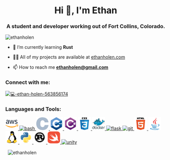 <h1 align="center">Hi 👋, I'm Ethan</h1>
<h3 align="center">A student and developer working out of Fort Collins, Colorado.</h3>

<p align="left"> <img src="https://komarev.com/ghpvc/?username=ethanholen&label=Profile%20views&color=0e75b6&style=flat" alt="ethanholen" /> </p>

* 🌱 I’m currently learning **Rust**

* 👨‍💻 All of my projects are available at [ethanholen.com](https://ethanholen.com)

* 📫 How to reach me **ethanholen@gmail.com**

<h3 align="left">Connect with me:</h3>
<p align="left">
<a href="https://linkedin.com/in/💻-ethan-holen-563856174" target="blank"><img align="center" src="https://cdn.jsdelivr.net/npm/simple-icons@3.0.1/icons/linkedin.svg" alt="💻-ethan-holen-563856174" height="30" width="40" /></a>
</p>

<h3 align="left">Languages and Tools:</h3>
<p align="left"> <a href="https://aws.amazon.com" target="_blank"> <img src="https://raw.githubusercontent.com/devicons/devicon/master/icons/amazonwebservices/amazonwebservices-original-wordmark.svg" alt="aws" width="40" height="40"/> </a> <a href="https://www.gnu.org/software/bash/" target="_blank"> <img src="https://www.vectorlogo.zone/logos/gnu_bash/gnu_bash-icon.svg" alt="bash" width="40" height="40"/> </a> <a href="https://www.cprogramming.com/" target="_blank"> <img src="https://raw.githubusercontent.com/devicons/devicon/master/icons/c/c-original.svg" alt="c" width="40" height="40"/> </a> <a href="https://www.w3schools.com/cpp/" target="_blank"> <img src="https://raw.githubusercontent.com/devicons/devicon/master/icons/cplusplus/cplusplus-original.svg" alt="cplusplus" width="40" height="40"/> </a> <a href="https://www.w3schools.com/cs/" target="_blank"> <img src="https://raw.githubusercontent.com/devicons/devicon/master/icons/csharp/csharp-original.svg" alt="csharp" width="40" height="40"/> </a> <a href="https://www.w3schools.com/css/" target="_blank"> <img src="https://raw.githubusercontent.com/devicons/devicon/master/icons/css3/css3-original-wordmark.svg" alt="css3" width="40" height="40"/> </a> <a href="https://www.docker.com/" target="_blank"> <img src="https://raw.githubusercontent.com/devicons/devicon/master/icons/docker/docker-original-wordmark.svg" alt="docker" width="40" height="40"/> </a> <a href="https://flask.palletsprojects.com/" target="_blank"> <img src="https://www.vectorlogo.zone/logos/pocoo_flask/pocoo_flask-icon.svg" alt="flask" width="40" height="40"/> </a> <a href="https://git-scm.com/" target="_blank"> <img src="https://www.vectorlogo.zone/logos/git-scm/git-scm-icon.svg" alt="git" width="40" height="40"/> </a> <a href="https://www.w3.org/html/" target="_blank"> <img src="https://raw.githubusercontent.com/devicons/devicon/master/icons/html5/html5-original-wordmark.svg" alt="html5" width="40" height="40"/> </a> <a href="https://www.java.com" target="_blank"> <img src="https://raw.githubusercontent.com/devicons/devicon/master/icons/java/java-original.svg" alt="java" width="40" height="40"/> </a> <a href="https://www.linux.org/" target="_blank"> <img src="https://raw.githubusercontent.com/devicons/devicon/master/icons/linux/linux-original.svg" alt="linux" width="40" height="40"/> </a> <a href="https://www.python.org" target="_blank"> <img src="https://raw.githubusercontent.com/devicons/devicon/master/icons/python/python-original.svg" alt="python" width="40" height="40"/> </a> <a href="https://www.rust-lang.org" target="_blank"> <img src="https://raw.githubusercontent.com/devicons/devicon/master/icons/rust/rust-plain.svg" alt="rust" width="40" height="40"/> </a> <a href="https://developer.apple.com/swift/" target="_blank"> <img src="https://raw.githubusercontent.com/devicons/devicon/master/icons/swift/swift-original.svg" alt="swift" width="40" height="40"/> </a> <a href="https://unity.com/" target="_blank"> <img src="https://www.vectorlogo.zone/logos/unity3d/unity3d-icon.svg" alt="unity" width="40" height="40"/> </a> </p>

<!-- <p><img align="left" src="https://github-readme-stats.vercel.app/api/top-langs?username=ethanholen&show_icons=true&locale=en&layout=compact" alt="ethanholen" /></p> -->

<p>&nbsp; <img align="center" src="https://github-readme-stats.vercel.app/api?username=ethanholen&show_icons=true&locale=en" alt="ethanholen" /></p>

<!-- <p><img align="center" src="https://github-readme-streak-stats.herokuapp.com/?user=ethanholen&" alt="ethanholen" /></p> -->

<!-- <h1 align="center">Hi 👋, I'm Ethan</h1>
<h3 align="center">A student and developer working out of Fort Collins, Colorado.</h3>

<p align="left"> <img src="https://komarev.com/ghpvc/?username=ethanholen&label=Profile%20views&color=0e75b6&style=flat" alt="ethanholen" /> </p>

<p align="left"> <a href="https://twitter.com/holenethan" target="blank"><img src="https://img.shields.io/twitter/follow/holenethan?logo=twitter&style=for-the-badge" alt="holenethan" /></a> </p>

* 👨‍💻 All of my projects are available at [ethanholen.com](ethanholen.com)

* 📫 How to reach me: **ethanholen@gmail.com**

* 📄 My experiences: [resume](https://github.com/EthanHolen/resume/blob/master/resume.pdf)

<p align="left">
<h3 align="left">Connect with me:</h3>
<a href="https://twitter.com/holenethan" target="blank"><img align="center" src="https://cdn.jsdelivr.net/npm/simple-icons@3.0.1/icons/twitter.svg" alt="holenethan" height="30" width="40" /></a>
<a href="https://linkedin.com/in/💻-ethan-holen-563856174" target="blank"><img align="center" src="https://cdn.jsdelivr.net/npm/simple-icons@3.0.1/icons/linkedin.svg" alt="💻-ethan-holen-563856174" height="30" width="40" /></a>
</p>

<h3 align="left">Languages and Tools:</h3>
<p align="left">
<a href="https://www.gnu.org/software/bash/" target="_blank"> <img src="https://www.vectorlogo.zone/logos/gnu_bash/gnu_bash-icon.svg" alt="bash" width="40" height="40"/> </a>
<a href="https://www.cprogramming.com/" target="_blank"> <img src="https://devicons.github.io/devicon/devicon.git/icons/c/c-original.svg" alt="c" width="40" height="40"/> </a>
<a href="https://www.w3schools.com/cpp/" target="_blank"> <img src="https://devicons.github.io/devicon/devicon.git/icons/cplusplus/cplusplus-original.svg" alt="cplusplus" width="40" height="40"/> </a>
<a href="https://www.w3schools.com/cs/" target="_blank"> <img src="https://devicons.github.io/devicon/devicon.git/icons/csharp/csharp-original.svg" alt="csharp" width="40" height="40"/> </a>
<a href="https://www.docker.com/" target="_blank"> <img src="https://devicons.github.io/devicon/devicon.git/icons/docker/docker-original-wordmark.svg" alt="docker" width="40" height="40"/> </a>
<a href="https://kubernetes.io" target="_blank"> <img src="https://www.vectorlogo.zone/logos/kubernetes/kubernetes-icon.svg" alt="kubernetes" width="40" height="40"/> </a>
<a href="https://git-scm.com/" target="_blank"> <img src="https://www.vectorlogo.zone/logos/git-scm/git-scm-icon.svg" alt="git" width="40" height="40"/> </a>
<a href="https://www.java.com" target="_blank"> <img src="https://devicons.github.io/devicon/devicon.git/icons/java/java-original-wordmark.svg" alt="java" width="40" height="40"/> </a>
<a href="https://aws.amazon.com" target="_blank"> <img src="https://devicons.github.io/devicon/devicon.git/icons/amazonwebservices/amazonwebservices-original-wordmark.svg" alt="aws" width="40" height="40"/> </a>
<a href="https://www.linux.org/" target="_blank"> <img src="https://devicons.github.io/devicon/devicon.git/icons/linux/linux-original.svg" alt="linux" width="40" height="40"/> </a>
<a href="https://www.python.org" target="_blank"> <img src="https://devicons.github.io/devicon/devicon.git/icons/python/python-original.svg" alt="python" width="40" height="40"/> </a>
<a href="" target="_blank"> <img src="https://devicons.github.io/devicon/devicon.git/icons/swift/swift-original-wordmark.svg" alt="swift" width="40" height="40"/> </a> </p>

<!-- <p><img align="left" src="https://github-readme-stats.vercel.app/api/top-langs/?username=ethanholen&layout=compact" alt="ethanholen" /></p> -->

<!-- <p>&nbsp; <img align="center" src="https://github-readme-stats.vercel.app/api?username=ethanholen&show_icons=true" alt="ethanholen" /></p> -->
